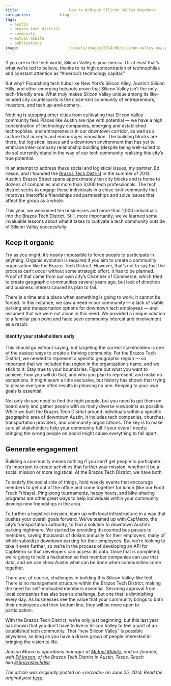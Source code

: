 ```yaml
---
title:						How to Achieve Silicon Valley Anywhere
categories:				blog
tags:
  - austin
  - brazos tech district
  - community
  - mutual mobile
  - publications
image:						/assets/images/2014/06/silicon-valley-usa.png
---
```


If you are in the tech world, Silicon Valley is your mecca. Or at least that’s what we’re led to believe, thanks to its high concentration of technophiles and constant attention as “America’s technology capital.”

But why? Flourishing tech hubs like New York’s Silicon Alley, Austin’s Silicon Hills, and other emerging hotspots prove that Silicon Valley isn’t the only tech-friendly area. What truly makes Silicon Valley unique among its like-minded city counterparts is the close-knit community of entrepreneurs, investors, and tech up-and-comers.

Nothing is stopping other cities from cultivating that Silicon Valley community feel. Places like Austin are ripe with potential — we have a high concentration of technology companies, emerging and established technophiles, and entrepreneurs in our downtown corridor, as well as a culture that accepts and encourages innovation. The building blocks are there, but logistical issues and a downtown environment that has yet to embrace inter-company relationship building (despite being well-suited to do so) currently stand in the way of our tech community realizing this city’s true potential.

In an attempt to address these social and logistical issues, my partner, Ed Ireson, and I founded the [Brazos Tech District](https://www.brazostechdistrict.org/) in the summer of 2013. Austin’s Brazos Street spans approximately ten city blocks and is home to dozens of companies and more than 3,000 tech professionals. The tech district seeks to engage these individuals in a close-knit community that improves interoffice friendships and partnerships and solve issues that affect the group as a whole.

This year, we welcomed ten businesses and more than 1,000 individuals into the Brazos Tech District. Still, more importantly, we’ve learned some invaluable lessons about what it takes to cultivate a tech community outside of Silicon Valley successfully.

## Keep it organic

Try as you might; it’s nearly impossible to force people to participate in anything. Organic evolution is required if you aim to create a community organization like the Brazos Tech District. However, that’s not to say that the process can’t occur without some strategic effort. It has to be planned. Proof of that came from our own city’s Chamber of Commerce, which tried to create geographic communities several years ago, but lack of direction and business interest caused its plan to fail.

There is a time and a place when something is going to work; it cannot be forced. In this instance, we saw a need in our community — a lack of viable parking and transportation options for downtown tech employees — and assumed that we were not alone in this need. We provided a unique solution to a familiar pain point and have seen community interest and involvement as a result.

#### Identify your stakeholders early

This should go without saying, but targeting the correct stakeholders is one of the easiest ways to create a thriving community. For the Brazos Tech District, we needed to represent a specific geographic region — so important that we included that region in the organization’s name, and we stick to it. Stay true to your boundaries. Figure out what you want to achieve, how you will do that, and who you plan to represent, and make no exceptions. It might seem a little exclusive, but history has shown that trying to please everyone often results in pleasing no one. Keeping to your own goals is essential.

Not only do you need to find the right people, but you need to get them on board early and gather people with as many diverse viewpoints as possible. While we built the Brazos Tech District around individuals within a specific geographic area of downtown Austin, it includes tech companies, churches, transportation providers, and community organizations. The key is to make sure all stakeholders help your community fulfill your overall needs; bringing the wrong people on board might cause everything to fall apart.

## Generate engagement

Building a community means nothing if you can’t get people to participate. It’s important to create activities that further your mission, whether it be a social mission or more logistical. At the Brazos Tech District, we have both.

To satisfy the social side of things, hold weekly events that encourage members to get out of the office and come together for lunch (like our Food Truck Fridays). Ping-pong tournaments, happy hours, and bike-sharing programs are other great ways to help individuals within your community develop new friendships in the area.

To further a logistical mission, team up with local infrastructure in a way that pushes your overall goals forward. We’ve teamed up with CapMetro, the city’s transportation authority, to find a solution to downtown Austin’s parking nightmare. We started by providing discounted bus passes to members, saving thousands of dollars annually for their employers, many of which subsidize downtown parking for their employees. But we’re looking to take it even further, so we’re in the process of developing an API for CapMetro so that developers can access its data. Once that is completed, we’re going to hold a hackathon so that member companies can use that data, and we can show Austin what can be done when communities come together.

There are, of course, challenges in building this Silicon Valley-like feel. There is no management structure within the Brazos Tech District, making the need for self-motivated members essential. Securing approval from local companies has also been a challenge, but one that is diminishing every day. As businesses see the value that your community brings to both their employees and their bottom line, they will be more open to participation.

With the Brazos Tech District, we’re only just beginning, but this last year has shown that you don’t have to live in Silicon Valley to feel a part of an established tech community. That “new Silicon Valley” is possible anywhere, so long as you have a driven group of people interested in bringing the vision to life.

_Judson Moore is operations manager at [Mutual Mobile](https://www.mutualmobile.com/), and co-founder, with [Ed Ireson](https://twitter.com/EdIreson), of the Brazos Tech District in Austin, Texas. Reach him [@brazostechdist](https://twitter.com/brazostechdist)._

_The article was originally posted on <re/code> on June 25, 2014. Read the original post [here](https://recode.net/2014/06/25/how-to-achieve-silicon-valley-anywhere)._